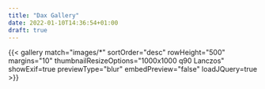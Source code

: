 ```yaml
---
title: "Dax Gallery"
date: 2022-01-10T14:36:54+01:00
draft: true
---
```


{{< gallery match="images/*" sortOrder="desc" rowHeight="500" margins="10" thumbnailResizeOptions="1000x1000 q90 Lanczos" showExif=true previewType="blur" embedPreview="false" loadJQuery=true >}}
